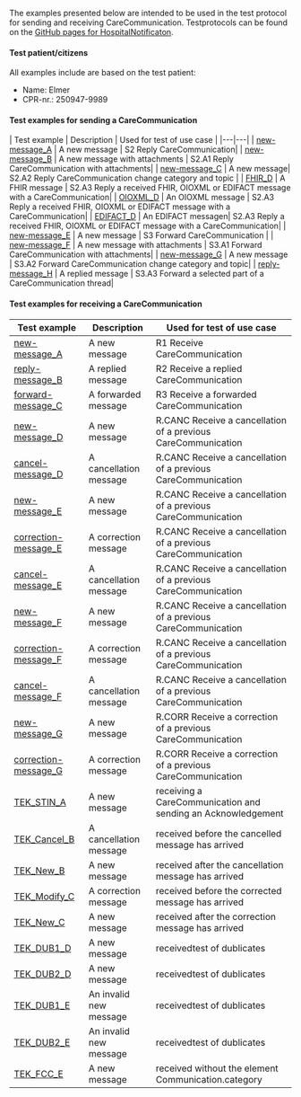 The examples presented below are intended to be used in the test protocol for sending and receiving CareCommunication. Testprotocols can be found on the [GitHub pages for HospitalNotificaton](https://medcomdk.github.io/dk-medcom-carecommunication/#2-test-and-certification). 

#### Test patient/citizens
All examples include are based on the test patient:
* Name: Elmer
* CPR-nr.: 250947-9989

#### Test examples for sending a CareCommunication

|  Test example     |     Description     | Used for test of use case |
|---|---|
| [new-message_A](./) | A new message   | S2 Reply CareCommunication|
| [new-message_B](./) | A new message with attachments  | S2.A1 Reply CareCommunication with attachments|
| [new-message_C](./) | A new message| S2.A2 Reply CareCommunication change category and topic |
| [FHIR_D](./) | A FHIR message  |  S2.A3 Reply a received FHIR, OIOXML or EDIFACT message with a CareCommunication|
| [OIOXML_D](./) | An OIOXML message |  S2.A3 Reply a received FHIR, OIOXML or EDIFACT message with a CareCommunication|
| [EDIFACT_D](./) | An EDIFACT messagen|  S2.A3 Reply a received FHIR, OIOXML or EDIFACT message with a CareCommunication|
| [new-message_E](./) | A new message  | S3 Forward CareCommunication |
| [new-message_F](./) | A new message with attachments  | S3.A1 Forward CareCommunication with attachments|
| [new-message_G](./) | A new message | S3.A2 Forward CareCommunication change category and topic|
| [reply-message_H](./) | A replied message | S3.A3 Forward a selected part of a CareCommunication thread|

#### Test examples for receiving a CareCommunication

|  Test example     |     Description     | Used for test of use case |
|---|---|---|
| [new-message_A](./) | A new message  | R1 Receive CareCommunication|
| [reply-message_B](./) | A replied message |R2 Receive a replied CareCommunication |
| [forward-message_C](./) | A forwarded message | R3 Receive a forwarded CareCommunication|
| [new-message_D](./) | A new message   | R.CANC Receive a cancellation of a previous CareCommunication |
| [cancel-message_D](./) | A cancellation message  |R.CANC Receive a cancellation of a previous CareCommunication |
| [new-message_E](./) | A new message| R.CANC Receive a cancellation of a previous CareCommunication |
| [correction-message_E](./) | A correction message| R.CANC Receive a cancellation of a previous CareCommunication |
| [cancel-message_E](./) | A cancellation message |R.CANC Receive a cancellation of a previous CareCommunication |
| [new-message_F](./) | A new message | R.CANC Receive a cancellation of a previous CareCommunication|
| [correction-message_F](./) | A correction message | R.CANC Receive a cancellation of a previous CareCommunication|
| [cancel-message_F](./) | A cancellation message| R.CANC Receive a cancellation of a previous CareCommunication |
| [new-message_G](./) | A new message |R.CORR Receive a correction of a previous CareCommunication |
| [correction-message_G](./) | A correction message | R.CORR Receive a correction of a previous CareCommunication|
| [TEK_STIN_A](./) | A new message |receiving a CareCommunication and sending an Acknowledgement |
| [TEK_Cancel_B](./) | A cancellation message  |received before the cancelled message has arrived |
| [TEK_New_B](./) | A new message  | received after the cancellation message has arrived|
| [TEK_Modify_C](./) | A correction message  | received before the corrected message has arrived|
| [TEK_New_C](./) | A new message  | received after the correction message has arrived|
| [TEK_DUB1_D](./) | A new message  | receivedtest of dublicates|
| [TEK_DUB2_D](./) | A new message  |receivedtest of dublicates |
| [TEK_DUB1_E](./) | An invalid new message |receivedtest of dublicates |
| [TEK_DUB2_E](./) | An invalid new message | receivedtest of dublicates|
| [TEK_FCC_E](./) | A new message  | received without the element Communication.category|



